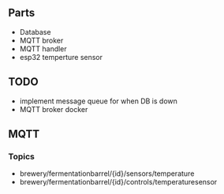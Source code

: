 ## Parts
- Database
- MQTT broker
- MQTT handler
- esp32 temperture sensor

## TODO
- implement message queue for when DB is down
- MQTT broker docker

## MQTT
### Topics
- brewery/fermentationbarrel/{id}/sensors/temperature
- brewery/fermentationbarrel/{id}/controls/temperaturesensor